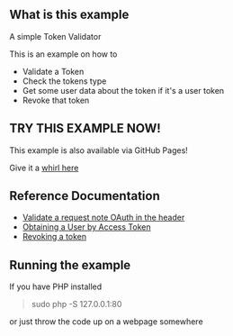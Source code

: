 ## What is this example

A simple Token Validator

This is an example on how to

- Validate a Token
- Check the tokens type
- Get some user data about the token if it's a user token
- Revoke that token

## TRY THIS EXAMPLE NOW!

This example is also available via GitHub Pages!

Give it a [whirl here](https://barrycarlyon.github.io/twitch_misc/examples/token_checker/)

## Reference Documentation

- [Validate a request note OAuth in the header](https://dev.twitch.tv/docs/authentication#validating-requests)
- [Obtaining a User by Access Token](https://dev.twitch.tv/docs/api/reference#get-users)
- [Revoking a token](https://dev.twitch.tv/docs/authentication#revoking-access-tokens)

## Running the example

If you have PHP installed

> sudo php -S 127.0.0.1:80

or just throw the code up on a webpage somewhere
